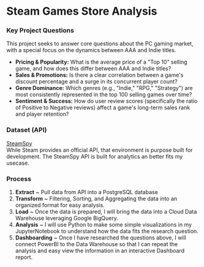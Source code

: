 # Steam Games Store Analysis

### Key Project Questions

This project seeks to answer core questions about the PC gaming market, with a special focus on the dynamics between AAA and Indie titles.

- **Pricing & Popularity:** What is the average price of a "Top 10" selling game, and how does this differ between AAA and Indie titles?
- **Sales & Promotions:** Is there a clear correlation between a game's discount percentage and a surge in its concurrent player count?
- **Genre Dominance:** Which genres (e.g., "Indie," "RPG," "Strategy") are most consistently represented in the top 100 selling games over time?
- **Sentiment & Success:** How do user review scores (specifically the ratio of Positive to Negative reviews) affect a game's long-term sales rank and player retention?

### Dataset (API)
[SteamSpy](https://steamspy.com/api.php)\
While Steam provides an official API, that environment is purpose built for development. The SteamSpy API is built for analytics an better fits my usecase.

### Process
1. **Extract** ~ Pull data from API into a PostgreSQL database
2. **Transform** ~ Filtering, Sorting, and Aggregating the data into an organized format for easy analysis.
3. **Load** ~ Once the data is prepared, I will bring the data into a Cloud Data Warehouse leveraging Google BigQuery.
4. **Analysis** ~ I will use Python to make some simple visualizations in my JupyterNotebook to understand how the data fits the research question.
5. **Dashboarding** ~ Once I have researched the questions above, I will connect PowerBI to the Data Warehouse so that I can repeat the analysis and easy view the information in an interactive Dashboard report.

